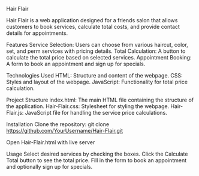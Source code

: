 Hair Flair

Hair Flair is a web application designed for a friends salon that allows customers to book services, calculate total costs, and provide contact details for appointments.

Features
Service Selection: Users can choose from various haircut, color, set, and perm services with pricing details.
Total Calculation: A button to calculate the total price based on selected services.
Appointment Booking: A form to book an appointment and sign up for specials.

Technologies Used
HTML: Structure and content of the webpage.
CSS: Styles and layout of the webpage.
JavaScript: Functionality for total price calculation.

Project Structure
index.html: The main HTML file containing the structure of the application.
Hair-Flair.css: Stylesheet for styling the webpage.
Hair-Flair.js: JavaScript file for handling the service price calculations.

Installation
Clone the repository:
git clone https://github.com/YourUsername/Hair-Flair.git

Open Hair-Flair.html with live server

Usage
Select desired services by checking the boxes.
Click the Calculate Total button to see the total price.
Fill in the form to book an appointment and optionally sign up for specials.

